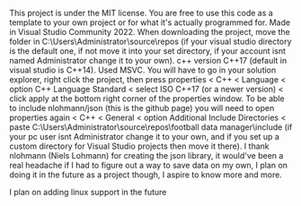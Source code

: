 This project is under the MIT license.
You are free to use this code as a template to your own project or for what it's actually programmed for.
Made in Visual Studio Community 2022.
When downloading the project, move the folder in C:\Users\Administrator\source\repos (if your visual studio directory is the default one, if not move it into your set directory, if your account isnt named Administrator change it to your own).
c++ version C++17 (default in visual studio is C++14).
Used MSVC.
You will have to go in your solution explorer, right click the project, then press properties < C++ < Language < option C++ Language Standard < select ISO C++17 (or a newer version) < click apply at the bottom right corner of the properties window.
To be able to include nlohmann/json (this is the github page) you will need to open properties again < C++ < General < option Additional Include Directories < paste C:\Users\Administrator\source\repos\football data manager\include (if your pc user isnt Administrator change it to your own, and if you set up a custom directory for Visual Studio projects then move it there).
I thank nlohmann (Niels Lohmann) for creating the json library, it would've been a real headache if I had to figure out a way to save data on my own, I plan on doing it in the future as a project though, I aspire to know more and more.

I plan on adding linux support in the future
